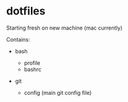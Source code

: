 # dotfiles
Starting fresh on new machine (mac currently)

Contains:

  - bash
     - profile
     - bashrc

  - git
     - config (main git config file)
